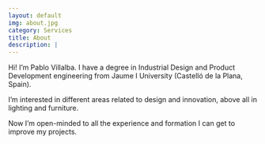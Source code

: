 ```yaml
---
layout: default
img: about.jpg
category: Services
title: About
description: |
---
```


Hi! I’m Pablo Villalba. I have a degree in Industrial Design and Product Development
engineering from Jaume I University (Castelló de la Plana, Spain).

I’m interested in different areas related to design and innovation, above all in lighting and
furniture.

Now I’m open-minded to all the experience and formation I can get to improve my projects. 
